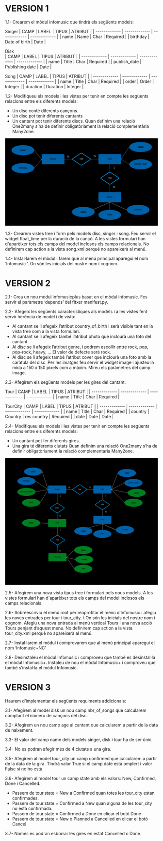 # VERSION 1

1.1- Crearem el mòdul infomusic que tindrà els següents models:

Singer
| CAMP | LABEL | TIPUS | ATRIBUT |
| ------------- | ------------- | ------------- | ------------- |
| name  | Name  | Char | Required |
| birthday  | Date of birth  | Date |


Disk	
| CAMP | LABEL | TIPUS | ATRIBUT |
| ------------- | ------------- | ------------- | ------------- |
| name  | Title  | Char | Required |
| publish_date  | Publishing date  | Date |


Song
| CAMP | LABEL | TIPUS | ATRIBUT |
| ------------- | ------------- | ------------- | ------------- |
| name  | Title  | Char | Required |
| order  | Order  | Integer |
| duration | Duration | Integer |
  
  
1.2- Modifiqueu els models i les vistes per tenir en compte les següents relacions entre els diferents models:
- Un disc conté diferents cançons. 
- Un disc pot tenir diferents cantants
- Un cantant pot tenir diferents discs.
Quan definim una relació One2many s’ha de definir obligatòriament la relació complementària Many2one. 

![](https://github.com/DamianPyCoder/Odoo__Second-Module__Music/blob/main/screenshots_statement/grafico1.png)

  
1.3- Crearem vistes tree i form pels models disc, singer i song. Feu servir el widget float_time per la duració de la cançó.
A les vistes formulari han d'aparèixer tots els camps del model inclosos els camps relacionals.
No definirem cap action a la vista song.xml perquè no apareixerà al menú.
  
  
1.4- Instal·larem el mòdul i farem que al menú principal aparegui el nom ‘Infomusic <NC>’. On <NC> són les inicials del nostre nom i cognom.



# VERSION 2
  
2.1- Crea un nou mòdul infomusicplus basat en  el mòdul infomusic. Fes servir el paràmetre ‘depends’ del fitxer manifest.py.
  
  
2.2- Afegeix les següents característiques als models i a les vistes fent servir herència de model i de vista:
- Al cantant se li afegeix l’atribut country_of_birth i serà visible tant en la vista tree com a la vista formulari.
- Al cantant se li afegeix també l’atribut photo que inclourà una foto del cantant.
- Al disc se li afegeix l’atribut genre, i podrem escollir entre rock, pop, pop-rock, heavy, … El valor de defecte serà rock.
- Al disc se li afegeix també l’atribut cover que inclourà una foto amb la caràtula del disc.
Per les imatges feu servir el widget image i ajusteu la mida a 150 x 150 pixels com a màxim. Mireu els paràmetres del camp Image.
  
  
2.3- Afegirem els següents models per les gires del cantant.  
  
Tour
| CAMP | LABEL | TIPUS | ATRIBUT |
| ------------- | ------------- | ------------- | ------------- |
| name | Title | Char | Required |

TourCity
| CAMP | LABEL | TIPUS | ATRIBUT |
| ------------- | ------------- | ------------- | ------------- |
| name | Title | Char | Required |
| country | Country | res.country | Required |
| date | Date | Date |
  
  
2.4- Modifiqueu els models i les vistes per tenir en compte les següents relacions entre els diferents models:
- Un cantant pot fer diferents gires. 
- Una gira té diferents ciutats
Quan definim una relació One2many s’ha de definir obligatòriament la relació complementaria Many2one.

![](https://github.com/DamianPyCoder/Odoo__Second-Module__Music/blob/main/screenshots_statement/grafico2.png)  
  
2.5- Afegirem una nova vista tipus tree i formulari pels nous models. A les vistes formulari han d'aparèixer tots els camps del model inclosos els camps relacionals.
  
  
2.6- Sobreescriviu el menú root per reaprofitar el menú d’Infomusic i afegiu les noves entrades per tour i tour_city.
\ <menuitem name="Infomusic+ <NC>" id="infomusic.menu_root"/> 
On <NC> són les inicials del nostre nom i cognom.
Afegiu una nova entrada al menú vertical Tours i una nova acció Tours penjant d’aquest menu.
No definirem cap action a la vista tour_city.xml perquè no apareixerà al menú.


2.7- Instal·larem el mòdul i comprovarem que al menú principal aparegui el nom ‘Infomusic+NC'
  
  
2.8- Desinstaleu el mòdul Infomusic i comproveu que també es desinstal·la el mòdul Infomusic+. Instaleu de nou el mòdul Infomusic+ i comproveu que també s’instal·la el mòdul Infomusic. 


# VERSION 3

Haurem d’implementar els següents requiments addicionals:  
  
3.1- Afegirem al model disk un nou camp nbr_of_songs que calcularem comptant el número de cançons del disc.  
  
3.2- Afegirem un nou camp age al cantant que calcularem a partir de la data de naixement.  
  
3.3- El valor del camp name dels models singer, disk i tour ha de ser únic.  
  
3.4- No es podran afegir més de 4 ciutats a una gira.  
  
3.5- Afegirem al model tour_city un camp confirmed que calcularem a partir de la data de la gira. Tindrà valor True si el camp date està omplert i valor False si no ho està.  
  
3.6- Afegirem al model tour un camp state amb els valors: New, Confirmed, Done i Cancelled.  
  
- Passem de tour.state = New a Confirmed quan totes les tour_city estan confirmades.  
- Passem de tour.state = Confirmed a New quan alguna de les tour_city no està confirmada.
- Passem de  tour.state = Confirmed a Done en clicar el botó Done
- Passem de  tour.state = New o Planned a Cancelled en clicar el botó Cancel  
  
3.7- Només es podran esborrar les gires en estat Cancelled o Done.  
  
